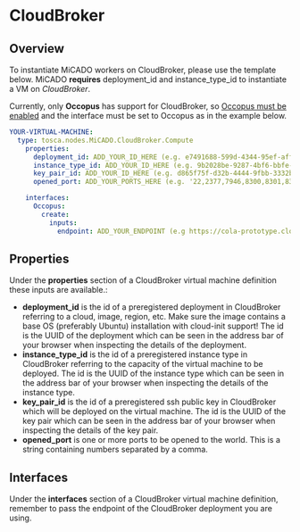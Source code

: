 # CloudBroker

## Overview

To instantiate MiCADO workers on CloudBroker, please use the template below.
MiCADO **requires** deployment_id and instance_type_id to instantiate a VM on
*CloudBroker*.

Currently, only **Occopus** has support for CloudBroker, so
[Occopus must be enabled](/install/cli-install/#enable-occopus)
and the interface must be set to Occopus as in the example below.

```yaml
YOUR-VIRTUAL-MACHINE:
  type: tosca.nodes.MiCADO.CloudBroker.Compute
    properties:
      deployment_id: ADD_YOUR_ID_HERE (e.g. e7491688-599d-4344-95ef-aff79a60890e)
      instance_type_id: ADD_YOUR_ID_HERE (e.g. 9b2028be-9287-4bf6-bbfe-bcbc92f065c0)
      key_pair_id: ADD_YOUR_ID_HERE (e.g. d865f75f-d32b-4444-9fbb-3332bcedeb75)
      opened_port: ADD_YOUR_PORTS_HERE (e.g. '22,2377,7946,8300,8301,8302,8500,8600,9100,9200,4789')

    interfaces:
      Occopus:
        create:
          inputs:
            endpoint: ADD_YOUR_ENDPOINT (e.g https://cola-prototype.cloudbroker.com )
```

## Properties

Under the **properties** section of a CloudBroker virtual machine definition
these inputs are available.:

* **deployment_id** is the id of a preregistered deployment in CloudBroker
  referring to a cloud, image, region, etc. Make sure the image contains a
  base OS (preferably Ubuntu) installation with cloud-init support! The id is
  the UUID of the deployment which can be seen in the address bar of your
  browser when inspecting the details of the deployment.
* **instance_type_id** is the id of a preregistered instance type in
  CloudBroker referring to the capacity of the virtual machine to be deployed.
  The id is the UUID of the instance type which can be seen in the address bar
  of your browser when inspecting the details of the instance type.
* **key_pair_id** is the id of a preregistered ssh public key in CloudBroker
  which will be deployed on the virtual machine. The id is the UUID of the key
  pair which can be seen in the address bar of your browser when inspecting the
  details of the key pair.
* **opened_port** is one or more ports to be opened to the world. This is a
  string containing numbers separated by a comma.

## Interfaces

Under the **interfaces** section of a CloudBroker virtual machine definition,
remember to pass the endpoint of the CloudBroker deployment you are using.
